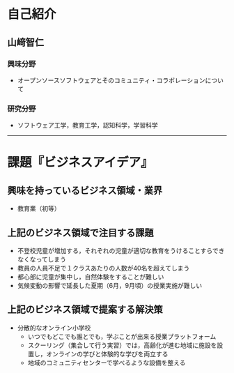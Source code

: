 # 自己紹介

## 山﨑智仁

### 興味分野

- オープンソースソフトウェアとそのコミュニティ・コラボレーションについて

### 研究分野

- ソフトウェア工学，教育工学，認知科学，学習科学

* * *

# 課題『ビジネスアイデア』

## 興味を持っているビジネス領域・業界

- 教育業（初等）

## 上記のビジネス領域で注目する課題

- 不登校児童が増加する，それぞれの児童が適切な教育をうけることすらできなくなってしまう
- 教員の人員不足で１クラスあたりの人数が40名を超えてしまう
- 都心部に児童が集中し，自然体験をすることが難しい
- 気候変動の影響で延長した夏期（6月，9月頃）の授業実施が難しい

## 上記のビジネス領域で提案する解決策

- 分散的なオンライン小学校
  - いつでもどこでも誰とでも，学ぶことが出来る授業プラットフォーム
  - スクーリング（集合して行う実習）では，高齢化が進む地域に施設を設置し，オンラインの学びと体験的な学びを両立する
  - 地域のコミュニティセンターで学べるような設備を整える

